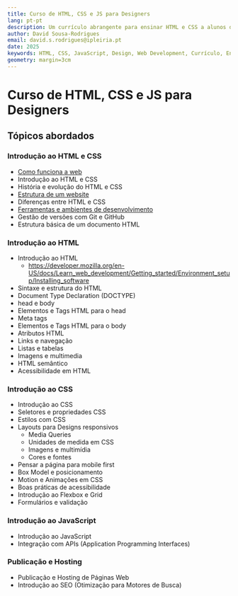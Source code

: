 ```yaml
---
title: Curso de HTML, CSS e JS para Designers
lang: pt-pt
description: Um currículo abrangente para ensinar HTML e CSS a alunos de Design, cobrindo desde a introdução até a publicação de websites.
author: David Sousa-Rodrigues
email: david.s.rodrigues@ipleiria.pt
date: 2025
keywords: HTML, CSS, JavaScript, Design, Web Development, Currículo, Ensino
geometry: margin=3cm
---
```


# Curso de HTML, CSS e JS para Designers

## Tópicos abordados

### Introdução ao HTML e CSS

- [Como funciona a web](chapters/como-funciona-a-web.md)
- Introdução ao HTML e CSS
- História e evolução do HTML e CSS
- [Estrutura de um website](chapters/estrutura-de-um-website.md)
- Diferenças entre HTML e CSS
- [Ferramentas e ambientes de desenvolvimento](chapters/ferramentas-e-ambientes.md)
- Gestão de versões com Git e GitHub
- Estrutura básica de um documento HTML

### Introdução ao HTML

- Introdução ao HTML
  - <https://developer.mozilla.org/en-US/docs/Learn_web_development/Getting_started/Environment_setup/Installing_software>
- Sintaxe e estrutura do HTML
- Document Type Declaration (DOCTYPE)
- head e body
- Elementos e Tags HTML para o head
- Meta tags
- Elementos e Tags HTML para o body
- Atributos HTML
- Links e navegação
- Listas e tabelas
- Imagens e multimedia
- HTML semântico
- Acessibilidade em HTML

### Introdução ao CSS

- Introdução ao CSS
- Seletores e propriedades CSS
- Estilos com CSS
- Layouts para Designs responsivos
  - Media Queries
  - Unidades de medida em CSS
  - Imagens e multimídia
  - Cores e fontes
- Pensar a página para mobile first
- Box Model e posicionamento
- Motion e Animações em CSS
- Boas práticas de acessibilidade
- Introdução ao Flexbox e Grid
- Formulários e validação

### Introdução ao JavaScript

- Introdução ao JavaScript
- Integração com APIs (Application Programming Interfaces)

### Publicação e Hosting

- Publicação e Hosting de Páginas Web
- Introdução ao SEO (Otimização para Motores de Busca)
